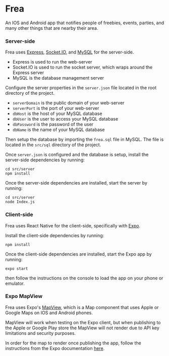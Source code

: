 # Frea
An IOS and Android app that notifies people of freebies, events, parties, and many other things that are nearby their area.

### Server-side
Frea uses [Express](https://expressjs.com/), [Socket.IO](https://socket.io/), and [MySQL](https://www.mysql.com/) for the server-side.
- Express is used to run the web-server
- Socket.IO is used to run the socket server, which wraps around the Express server
- MySQL is the database management server

Configure the server properties in the ```server.json``` file located in the root directory of the project.
- ```serverDomain``` is the public domain of your web-server
- ```serverPort``` is the port of your web-server
- ```dbHost``` is the host of your MySQL database
- ```dbUser``` is the user to access your MySQL database
- ```dbPassword``` is the password of the user
- ```dbName``` is the name of your MySQL database

Then setup the database by importing the ```frea.sql``` file in MySQL. The file is located in the ```src/sql``` directory of the project.

Once ```server.json``` is configured and the database is setup, install the server-side dependencies by running:
```console
cd src/server
npm install
```

Once the server-side dependencies are installed, start the server by running:
```console
cd src/server
node Index.js
```

### Client-side
Frea uses React Native for the client-side, specifically with [Expo](https://expo.io/).

Install the client-side dependencies by running:
```console
npm install
```

Once the client-side dependencies are installed, start the Expo app by running:
```console
expo start
```
then follow the instructions on the console to load the app on your phone or emulator.

### Expo MapView
Frea uses Expo's [MapView](https://docs.expo.io/versions/latest/sdk/map-view/), which is a Map component that uses Apple or Google Maps on IOS and Android phones.

MapView will work when testing on the Expo client, but when publishing to the Apple or Google Play store the MapView will not render due to API key limitations and security purposes.

In order for the map to render once publishing the app, follow the instructions from the Expo documentation [here](https://docs.expo.io/versions/latest/sdk/map-view/).
